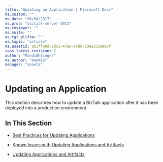 ```yaml
---
title: "Updating an Application | Microsoft Docs"
ms.custom: ""
ms.date: "06/08/2017"
ms.prod: "biztalk-server-2013"
ms.reviewer: ""
ms.suite: ""
ms.tgt_pltfrm: ""
ms.topic: "article"
ms.assetid: 881ff08d-2dc2-47a6-ac89-33ea3559986f
caps.latest.revision: 2
author: "MandiOhlinger"
ms.author: "mandia"
manager: "anneta"
---
```

# Updating an Application
This section describes how to update a BizTalk application after it has been deployed into a production environment.  
  
## In This Section  
  
-   [Best Practices for Updating Applications](../technical-guides/best-practices-for-updating-applications.md)  
  
-   [Known Issues with Updating Applications and Artifacts](../technical-guides/known-issues-with-updating-applications-and-artifacts.md)  
  
-   [Updating Applications and Artifacts](../technical-guides/updating-applications-and-artifacts.md)
